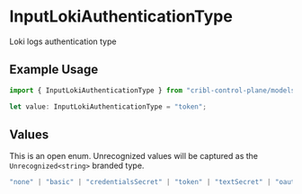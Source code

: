 # InputLokiAuthenticationType

Loki logs authentication type

## Example Usage

```typescript
import { InputLokiAuthenticationType } from "cribl-control-plane/models";

let value: InputLokiAuthenticationType = "token";
```

## Values

This is an open enum. Unrecognized values will be captured as the `Unrecognized<string>` branded type.

```typescript
"none" | "basic" | "credentialsSecret" | "token" | "textSecret" | "oauth" | Unrecognized<string>
```